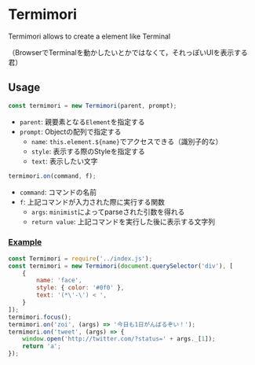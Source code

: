 # Termimori

Termimori allows to create a element like Terminal

（BrowserでTerminalを動かしたいとかではなくて，それっぽいUIを表示する君）

## Usage

```javascript
const termimori = new Termimori(parent, prompt);
```

* `parent`: 親要素となる`Element`を指定する
* `prompt`: Objectの配列で指定する
  * `name`: `this.element.${name}`でアクセスできる（識別子的な）
  * `style`: 表示する際のStyleを指定する
  * `text`: 表示したい文字


```javascript
termimori.on(command, f);
```

* `command`: コマンドの名前
* `f`: 上記コマンドが入力された際に実行する関数
  * `args`: `minimist`によってparseされた引数を得れる
  * `return value`: 上記コマンドを実行した後に表示する文字列

### [Example](http://mimorisuzuko.github.io/termimori/demo/)

```javascript
const Termimori = require('../index.js');
const termimori = new Termimori(document.querySelector('div'), [
	{
		name: 'face',
		style: { color: '#0f0' },
		text: '(*\'-\') < ',
	}
]);
termimori.focus();
termimori.on('zoi', (args) => '今日も1日がんばるぞい！');
termimori.on('tweet', (args) => {
	window.open('http://twitter.com/?status=' + args._[1]);
	return 'a';
});
```

